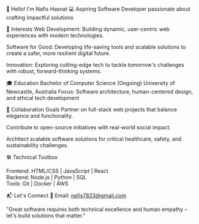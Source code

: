 👋 Hello! I'm Nafis Hasnat
💻 Aspiring Software Developer passionate about crafting impactful solutions

🌟 Interests
Web Development: Building dynamic, user-centric web experiences with modern technologies.

Software for Good: Developing life-saving tools and scalable solutions to create a safer, more resilient digital future.

Innovation: Exploring cutting-edge tech to tackle tomorrow's challenges with robust, forward-thinking systems.

🎓 Education
Bachelor of Computer Science (Ongoing)
University of Newcastle, Australia
Focus: Software architecture, human-centered design, and ethical tech development

🤝 Collaboration Goals
Partner on full-stack web projects that balance elegance and functionality.

Contribute to open-source initiatives with real-world social impact.

Architect scalable software solutions for critical healthcare, safety, and sustainability challenges.

🛠️ Technical Toolbox

Frontend: HTML/CSS | JavaScript | React  
Backend: Node.js | Python | SQL  
Tools: Git | Docker | AWS  

📬 Let's Connect
📧 Email: nafis7823@gmail.com

"Great software requires both technical excellence and human empathy – let's build solutions that matter."
